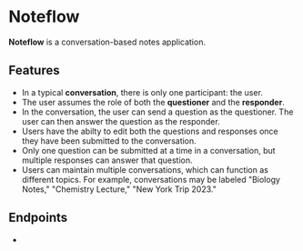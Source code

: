 # Noteflow

**Noteflow** is a conversation-based notes application.

## Features

- In a typical **conversation**, there is only one participant: the user.
- The user assumes the role of both the **questioner** and the **responder**.
- In the conversation, the user can send a question as the questioner.
  The user can then answer the question as the
  responder.
- Users have the abilty to edit both the questions and responses once they have been submitted to the conversation.
- Only one question can be submitted at a time in a conversation, but multiple responses can answer that question.
- Users can maintain multiple conversations, which can function as different topics.
  For example, conversations may be labeled "Biology Notes," "Chemistry Lecture," "New York Trip 2023."

## Endpoints

- 